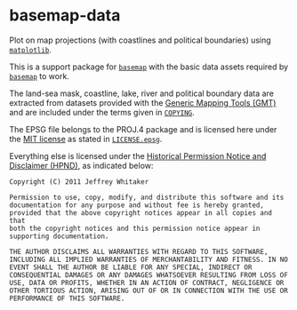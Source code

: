 # basemap-data

Plot on map projections (with coastlines and political boundaries)
using [`matplotlib`].

This is a support package for [`basemap`] with the basic data assets required
by [`basemap`] to work.

The land-sea mask, coastline, lake, river and political boundary data are
extracted from datasets provided with the [Generic Mapping Tools (GMT)] and
are included under the terms given in [`COPYING`].

The EPSG file belongs to the PROJ.4 package and is licensed here under the
[MIT license] as stated in [`LICENSE.epsg`].

Everything else is licensed under the [Historical Permission Notice and
Disclaimer (HPND)], as indicated below:
```
Copyright (C) 2011 Jeffrey Whitaker

Permission to use, copy, modify, and distribute this software and its
documentation for any purpose and without fee is hereby granted,
provided that the above copyright notices appear in all copies and that
both the copyright notices and this permission notice appear in
supporting documentation.

THE AUTHOR DISCLAIMS ALL WARRANTIES WITH REGARD TO THIS SOFTWARE,
INCLUDING ALL IMPLIED WARRANTIES OF MERCHANTABILITY AND FITNESS. IN NO
EVENT SHALL THE AUTHOR BE LIABLE FOR ANY SPECIAL, INDIRECT OR
CONSEQUENTIAL DAMAGES OR ANY DAMAGES WHATSOEVER RESULTING FROM LOSS OF
USE, DATA OR PROFITS, WHETHER IN AN ACTION OF CONTRACT, NEGLIGENCE OR
OTHER TORTIOUS ACTION, ARISING OUT OF OR IN CONNECTION WITH THE USE OR
PERFORMANCE OF THIS SOFTWARE.
```

[`matplotlib`]:
https://matplotlib.org/
[`basemap`]:
https://matplotlib.org/basemap/
[`COPYING`]:
https://github.com/molinav/basemap/blob/develop/packages/basemap_data/COPYING
[`LICENSE.epsg`]:
https://github.com/molinav/basemap/blob/develop/packages/basemap_data/LICENSE.epsg
[Generic Mapping Tools (GMT)]:
http://gmt.soest.hawaii.edu
[Historical Permission Notice and Disclaimer (HPND)]:
https://opensource.org/licenses/HPND
[MIT license]:
https://opensource.org/licenses/MIT
